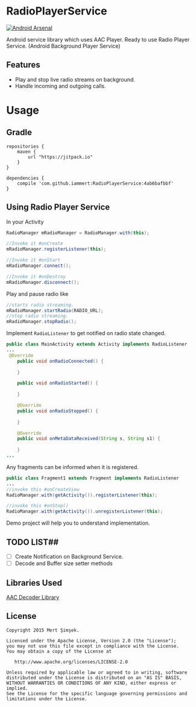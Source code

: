 # RadioPlayerService
[![Android Arsenal](https://img.shields.io/badge/Android%20Arsenal-RadioPlayerService-green.svg?style=flat)](http://android-arsenal.com/details/1/2168)

Android service library which uses AAC Player. Ready to use Radio Player Service. (Android Background Player Service)

## Features ##
- Play and stop live radio streams on background.
- Handle incoming and outgoing calls.

# Usage #

## Gradle ##
```
repositories {
    maven {
        url "https://jitpack.io"
    }
}
```

```
dependencies {
    compile 'com.github.iammert:RadioPlayerService:4ab6bafbbf'
}
```

## Using Radio Player Service ##

In your Activity

```java
RadioManager mRadioManager = RadioManager.with(this);
```
```java
//Invoke it #onCreate
mRadioManager.registerListener(this);
```
```java
//Invoke it #onStart
mRadioManager.connect();
```
```java
//Invoke it #onDestroy
mRadioManager.disconnect();
```

Play and pause radio like 
```java
//starts radio streaming.
mRadioManager.startRadio(RADIO_URL);
//stop radio streaming.
mRadioManager.stopRadio();
```
Implement `RadioListener` to get notified on radio state changed.
```java
public class MainActivity extends Activity implements RadioListener
...
 @Override
    public void onRadioConnected() {
        
    }

    public void onRadioStarted() {
        
    }

    @Override
    public void onRadioStopped() {
        
    }

    @Override
    public void onMetaDataReceived(String s, String s1) {
        
    }
...
```
Any fragments can be informed when it is registered.

```java
public class Fragment1 extends Fragment implements RadioListener
...
//invoke this #onCreateView
RadioManager.with(getActivity()).registerListener(this);

//invoke this #onStop()
RadioManager.with(getActivity()).unregisterListener(this);

```




Demo project will help you to understand implementation.

## TODO LIST##

* [ ] Create Notification on Background Service.
* [ ] Decode and Buffer size setter methods

## Libraries Used ##

[AAC Decoder Library](https://github.com/vbartacek/aacdecoder-android)


License
--------


    Copyright 2015 Mert Şimşek.

    Licensed under the Apache License, Version 2.0 (the "License");
    you may not use this file except in compliance with the License.
    You may obtain a copy of the License at

       http://www.apache.org/licenses/LICENSE-2.0

    Unless required by applicable law or agreed to in writing, software
    distributed under the License is distributed on an "AS IS" BASIS,
    WITHOUT WARRANTIES OR CONDITIONS OF ANY KIND, either express or implied.
    See the License for the specific language governing permissions and
    limitations under the License.



